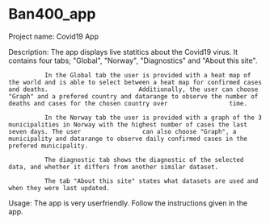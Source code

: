 # Ban400_app

Project name:  Covid19 App


Description:  The app displays live statitics about the Covid19 virus. It contains four tabs; "Global", "Norway", "Diagnostics" and "About this site". 
              
              In the Global tab the user is provided with a heat map of the world and is able to select between a heat map for confirmed cases and deaths.                         Additionally, the user can choose "Graph" and a prefered country and datarange to observe the number of deaths and cases for the chosen country over                 time.
              
              In the Norway tab the user is provided with a graph of the 3 municipalities in Norway with the highest number of cases the last seven days. The user                 can also choose "Graph", a municipality and datarange to observe daily confirmed cases in the prefered municipality.
              
              The diagnostic tab shows the diagnostic of the selected data, and whether it differs from another similar dataset.
              
              The tab "About this site" states what datasets are used and when they were last updated. 

Usage:        The app is very userfriendly. Follow the instructions given in the app. 






